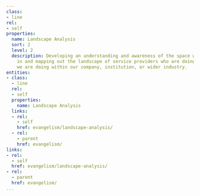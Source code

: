 ```yaml
---
class:
- line
rel:
- self
properties:
  name: Landscape Analysis
  sort: 2
  level: 2
  description: Developing an understanding and awareness of the space we are operating
    in and mapping out the landscape of service providers who are doing the same thing
    we are doing within our company, institution, or wider industry.
entities:
- class:
  - line
  rel:
  - self
  properties:
    name: Landscape Analysis
  links:
  - rel:
    - self
    href: evangelism/landscape-analysis/
  - rel:
    - parent
    href: evangelism/
links:
- rel:
  - self
  href: evangelism/landscape-analysis/
- rel:
  - parent
  href: evangelism/
...
```

